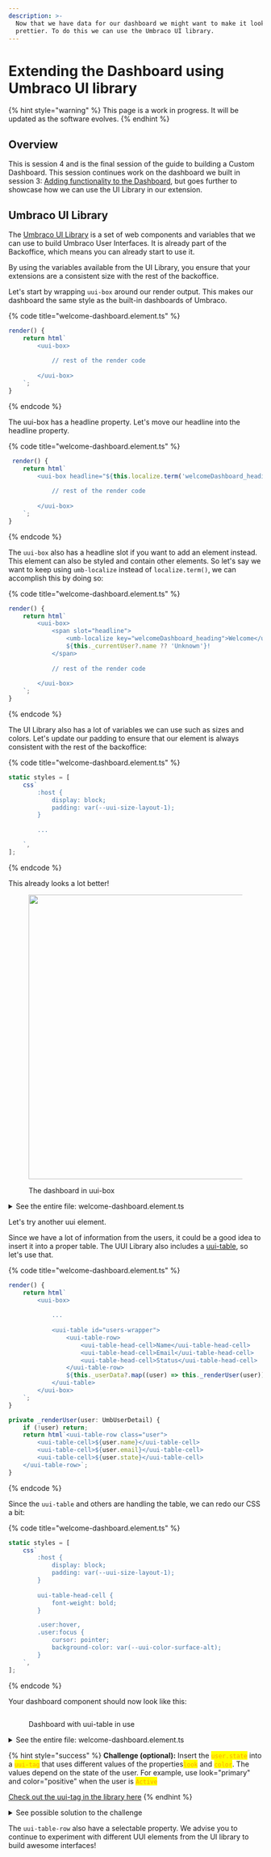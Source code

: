 ```yaml
---
description: >-
  Now that we have data for our dashboard we might want to make it look
  prettier. To do this we can use the Umbraco UI library.
---
```


# Extending the Dashboard using Umbraco UI library

{% hint style="warning" %}
This page is a work in progress. It will be updated as the software evolves.
{% endhint %}

## Overview

This is session 4 and is the final session of the guide to building a Custom Dashboard. This session continues work on the dashboard we built in session 3: [Adding functionality to the Dashboard](adding-functionality-to-the-dashboard.md), but goes further to showcase how we can use the UI Library in our extension.&#x20;

## Umbraco UI Library

The [Umbraco UI Library](../../extending/ui-library.md) is a set of web components and variables that we can use to build Umbraco User Interfaces. It is already part of the Backoffice, which means you can already start to use it.

By using the variables available from the UI Library, you ensure that your extensions are a consistent size with the rest of the backoffice.

Let's start by wrapping `uui-box` around our render output. This makes our dashboard the same style as the built-in dashboards of Umbraco.

{% code title="welcome-dashboard.element.ts" %}
```typescript
render() {
    return html`
        <uui-box>
        
            // rest of the render code
        
        </uui-box>
    `;
}
```
{% endcode %}

The uui-box has a headline property. Let's move our headline into the headline property.

{% code title="welcome-dashboard.element.ts" %}
```typescript
 render() {
    return html`
        <uui-box headline="${this.localize.term('welcomeDashboard_heading')} ${this._currentUser?.name ?? 'Unknown'}!">
    
            // rest of the render code
            
        </uui-box>
    `;
}
```
{% endcode %}

The `uui-box` also has a headline slot if you want to add an element instead. This element can also be styled and contain other elements. So let's say we want to keep using `umb-localize` instead of `localize.term()`, we can accomplish this by doing so:&#x20;

{% code title="welcome-dashboard.element.ts" %}
```typescript
render() {
    return html`
        <uui-box>
            <span slot="headline">
                <umb-localize key="welcomeDashboard_heading">Welcome</umb-localize>
                ${this._currentUser?.name ?? 'Unknown'}!
            </span>
    
            // rest of the render code
            
        </uui-box>
    `;
}
```
{% endcode %}

The UI Library also has a lot of variables we can use such as sizes and colors. Let's update our padding to ensure that our element is always consistent with the rest of the backoffice:

{% code title="welcome-dashboard.element.ts" %}
```typescript
static styles = [
	css`
		:host {
			display: block;
			padding: var(--uui-size-layout-1);
		}
		
		...

	`,
];
```
{% endcode %}

This already looks a lot better!

<figure><img src="../../.gitbook/assets/welcome-user-uuibox.png" alt="" width="563"><figcaption><p>The dashboard in uui-box</p></figcaption></figure>

<details>

<summary>See the entire file: welcome-dashboard.element.ts</summary>

{% code title="welcome-dashboard.element.ts" lineNumbers="true" %}
```typescript
import { LitElement, css, html } from "lit";
import { UMB_AUTH, UmbLoggedInUser } from "@umbraco-cms/backoffice/auth";
import { customElement, state } from "lit/decorators.js";
import { UmbUserDetail, UmbUserRepository } from '@umbraco-cms/backoffice/users';
import { UmbElementMixin } from "@umbraco-cms/backoffice/element-api";

@customElement('my-welcome-dashboard')
export class MyWelcomeDashboardElement extends UmbElementMixin(LitElement) {
	@state()
	private _currentUser?: UmbLoggedInUser;

	@state()
	private _userData?: Array<UmbUserDetail>;

	private _auth?: typeof UMB_AUTH.TYPE;

	private _userRepository = new UmbUserRepository(this);

	constructor() {
		super();
		this.consumeContext(UMB_AUTH, (instance) => {
			this._auth = instance;
			this._observeCurrentUser();
		});
		this._getDataFromRepository();
	}

	//Get the current user
	private async _observeCurrentUser() {
		if (!this._auth) return;
		this.observe(this._auth.currentUser, (currentUser) => {
			this._currentUser = currentUser;
		});
	}

	//Get all users
	private async _getDataFromRepository() {
		const { data } = await this._userRepository.requestCollection();
		this._userData = data?.items;
	}

	render() {
		return html`
			<uui-box>
				<h1 slot="headline">
					<umb-localize key="welcomeDashboard_heading">Welcome</umb-localize>
					${this._currentUser?.name ?? 'Unknown'}!
				</h1>
				<div>
					<p>
						<umb-localize key="welcomeDashboard_bodytext">
							This is the Backoffice. From here, you can modify the content, media, and settings of your website.
						</umb-localize>
					</p>
					<p>
						<umb-localize key="welcomeDashboard_copyright"> © Sample Company 20XX </umb-localize>
					</p>
				</div>
				<div id="users-wrapper">${this._userData?.map((user) => this._renderUser(user))}</div>
			</uui-box>
		`;
	}

	private _renderUser(user: UmbUserDetail) {
		return html`<div class="user">
			<div>${user.name}</div>
			<div>${user.email}</div>
			<div>${user.state}</div>
		</div>`;
	}

	static styles = [
		css`
			:host {
				display: block;
				padding: var(--uui-size-layout-1);
			}

			#users-wrapper {
				border: 1px solid lightgray;
			}

			.user {
				padding: 5px 10px;
			}

			.user:not(:first-child) {
				border-top: 1px solid lightgray;
			}
		`,
	];
}

export default MyWelcomeDashboardElement;

declare global {
	interface HTMLElementTagNameMap {
		'my-welcome-dashboard': MyWelcomeDashboardElement;
	}
}
```
{% endcode %}

</details>

Let's try another uui element.

Since we have a lot of information from the users, it could be a good idea to insert it into a proper table. The UUI Library also includes a [uui-table](https://uui.umbraco.com/?path=/docs/layout-table-table--docs), so let's use that.

{% code title="welcome-dashboard.element.ts" %}
```typescript
render() {
	return html`
		<uui-box>
			
			...
		
			<uui-table id="users-wrapper">
				<uui-table-row>
					<uui-table-head-cell>Name</uui-table-head-cell>
					<uui-table-head-cell>Email</uui-table-head-cell>
					<uui-table-head-cell>Status</uui-table-head-cell>
				</uui-table-row>
				${this._userData?.map((user) => this._renderUser(user))}
			</uui-table>
		</uui-box>
	`;
}

private _renderUser(user: UmbUserDetail) {
	if (!user) return;
	return html`<uui-table-row class="user">
		<uui-table-cell>${user.name}</uui-table-cell>
		<uui-table-cell>${user.email}</uui-table-cell>
		<uui-table-cell>${user.state}</uui-table-cell>
	</uui-table-row>`;
}
```
{% endcode %}

Since the `uui-table` and others are handling the table, we can redo our CSS a bit:

{% code title="welcome-dashboard.element.ts" %}
```typescript
static styles = [
	css`
		:host {
			display: block;
			padding: var(--uui-size-layout-1);
		}
		
		uui-table-head-cell {
			font-weight: bold;
		}

		.user:hover,
		.user:focus {
			cursor: pointer;
			background-color: var(--uui-color-surface-alt);
		}
	`,
];
```
{% endcode %}

Your dashboard component should now look like this:

<figure><img src="../../.gitbook/assets/welcomehpver.png" alt=""><figcaption><p>Dashboard with uui-table in use</p></figcaption></figure>

<details>

<summary>See the entire file: welcome-dashboard.element.ts</summary>

{% code title="welcome-dashboard.element.ts" lineNumbers="true" %}
```typescript
import { LitElement, css, html } from "lit";
import { UMB_AUTH, UmbLoggedInUser } from "@umbraco-cms/backoffice/auth";
import { customElement, state } from "lit/decorators.js";
import { UmbUserDetail, UmbUserRepository } from '@umbraco-cms/backoffice/users';
import { UmbElementMixin } from "@umbraco-cms/backoffice/element-api";

@customElement('my-welcome-dashboard')
export class MyWelcomeDashboardElement extends UmbElementMixin(LitElement) {
	@state()
	private _currentUser?: UmbLoggedInUser;

	@state()
	private _userData?: Array<UmbUserDetail>;

	private _auth?: typeof UMB_AUTH.TYPE;

	private _userRepository = new UmbUserRepository(this);

	constructor() {
		super();
		this.consumeContext(UMB_AUTH, (instance) => {
			this._auth = instance;
			this._observeCurrentUser();
		});
		this._getPagedUserData();
	}

	//Get the current user
	private async _observeCurrentUser() {
		if (!this._auth) return;
		this.observe(this._auth.currentUser, (currentUser) => {
			this._currentUser = currentUser;
		});
	}

	//Get all users
	private async _getPagedUserData() {
		const { data } = await this._userRepository.requestCollection();
		this._userData = data?.items;
	}

	render() {
		return html`
			<uui-box>
				<h1 slot="headline">
					<umb-localize key="welcomeDashboard_heading">Welcome</umb-localize>
					${this._currentUser?.name ?? 'Unknown'}!
				</h1>
				<div>
					<p>
						<umb-localize key="welcomeDashboard_bodytext">
							This is the Backoffice. From here, you can modify the content, media, and settings of your website.
						</umb-localize>
					</p>
					<p>
						<umb-localize key="welcomeDashboard_copyright"> © Sample Company 20XX </umb-localize>
					</p>
				</div>

				<uui-table id="users-wrapper">
					<uui-table-row>
						<uui-table-head-cell>Name</uui-table-head-cell>
						<uui-table-head-cell>Email</uui-table-head-cell>
						<uui-table-head-cell>Status</uui-table-head-cell>
					</uui-table-row>
					${this._userData?.map((user) => this._renderUser(user))}
				</uui-table>
			</uui-box>
		`;
	}

	private _renderUser(user: UmbUserDetail) {
		if (!user) return;
		return html`<uui-table-row class="user">
			<uui-table-cell>${user.name}</uui-table-cell>
			<uui-table-cell>${user.email}</uui-table-cell>
			<uui-table-cell>${user.state}</uui-table-cell>
		</uui-table-row>`;
	}

	static styles = [
		css`
			:host {
				display: block;
				padding: var(--uui-size-layout-1);
			}

			uui-table-head-cell {
				font-weight: bold;
			}

			.user:hover,
			.user:focus {
				cursor: pointer;
				background-color: var(--uui-color-surface-alt);
			}
		`,
	];
}

export default MyWelcomeDashboardElement;

declare global {
	interface HTMLElementTagNameMap {
		'my-welcome-dashboard': MyWelcomeDashboardElement;
	}
}
```
{% endcode %}

</details>

{% hint style="success" %}
**Challenge (optional):** Insert the <mark style="color:orange;">`user.state`</mark> into a <mark style="color:orange;">`uui-tag`</mark> that uses different values of the properties<mark style="color:orange;">`look`</mark> and <mark style="color:orange;">`color`</mark>. The values depend on the state of the user. For example, use look="primary" and color="positive" when the user is <mark style="color:orange;">`Active`</mark>

[Check out the uui-tag in the library here](https://uui.umbraco.com/?path=/story/uui-tag--looks-and-colors)
{% endhint %}

<details>

<summary>See possible solution to the challenge</summary>

Remember that you can come to a solution in many different ways! Here is a possible solution to how it could've been solved:

```typescript
import { UserStateModel } from '@umbraco-cms/backoffice/backend-api';
import { InterfaceColor, InterfaceLook } from '@umbraco-cms/backoffice/external/uui';

	...

	private _renderUser(user: UmbUserDetail) {
		if (!user) return;
		const state = this.getLookAndColorFromUserState(user.state);
		return html`<uui-table-row class="user">
			<uui-table-cell>${user.name}</uui-table-cell>
			<uui-table-cell>${user.email}</uui-table-cell>
			<uui-table-cell><uui-tag look=${state.look} color=${state.color}>${user.state}</uui-tag></uui-table-cell>
		</uui-table-row>`;
	}

	getLookAndColorFromUserState = (state?: UserStateModel): { look: InterfaceLook; color: InterfaceColor } => {
		switch (state) {
			case UserStateModel.INACTIVE:
			case UserStateModel.INVITED:
				return { look: 'primary', color: 'warning' };
			case UserStateModel.ACTIVE:
				return { look: 'primary', color: 'positive' };
			case UserStateModel.DISABLED:
				return { look: 'primary', color: 'danger' };
			default:
				return { look: 'secondary', color: 'default' };
		}
	};

	...
```

</details>

The `uui-table-row` also have a selectable property. We advise you to continue to experiment with different UUI elements from the UI library to build awesome interfaces!

